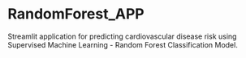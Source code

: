 # RandomForest_APP
Streamlit application for predicting cardiovascular disease risk using Supervised Machine Learning - Random Forest Classification Model.
